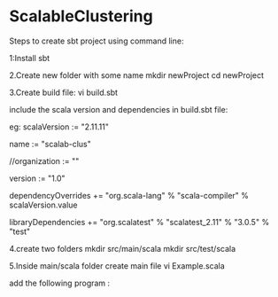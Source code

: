 # ScalableClustering

Steps to create sbt project using command line:

1:Install sbt

2.Create new folder with some name
mkdir newProject
cd newProject

3.Create build file:
vi build.sbt

include the scala version and dependencies in  build.sbt file:

eg:
scalaVersion := "2.11.11"

name := "scalab-clus"

//organization := ""

version := "1.0"

dependencyOverrides += "org.scala-lang" % "scala-compiler" % scalaVersion.value

libraryDependencies += "org.scalatest" % "scalatest_2.11" % "3.0.5" % "test"


4.create two folders
mkdir src/main/scala
mkdir src/test/scala

5.Inside main/scala folder create main file
vi Example.scala

add the following program :


